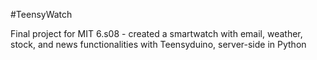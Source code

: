 #TeensyWatch

Final project for MIT 6.s08 - created a smartwatch with email, weather, stock, and news functionalities with Teensyduino, server-side in Python